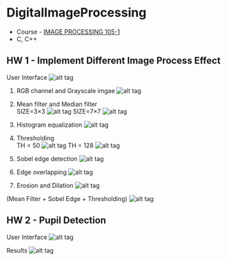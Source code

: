 # DigitalImageProcessing

* Course - [IMAGE PROCESSING 105-1](http://class-qry.acad.ncku.edu.tw/syllabus/online_display.php?syear=0105&sem=1&co_no=P755000&class_code=)
* C, C++

## HW 1 - Implement Different Image Process Effect ##

User Interface
![alt tag](http://i.imgur.com/QKEgEOo.png)

1. RGB channel and Grayscale imgae
![alt tag](http://i.imgur.com/zeq8xwU.png)

2. Mean filter and Median filter <br>
SIZE=3×3
![alt tag](http://i.imgur.com/hCQGZm5.png)
SIZE=7×7
![alt tag](http://i.imgur.com/MeLrfJG.png)

3. Histogram equalization
![alt tag](http://i.imgur.com/hzx8cN8.png)

4. Thresholding <br>
TH = 50
![alt tag](http://i.imgur.com/ljWhTiz.png)
TH = 128
![alt tag](http://i.imgur.com/dEEAhuJ.png)

5.	Sobel edge detection
![alt tag](http://i.imgur.com/whPjUCd.png)

6.	Edge overlapping
![alt tag](http://i.imgur.com/dHiwo1s.png)

7. Erosion and Dilation
![alt tag](http://i.imgur.com/JaRVTPl.png)

(Mean Filter + Sobel Edge + Thresholding)
![alt tag](http://i.imgur.com/UJ8b6eM.png)

## HW 2 - Pupil Detection ##

User Interface
![alt tag](http://i.imgur.com/4bcjG5h.png)

Results
![alt tag](http://i.imgur.com/Qur0hBf.png)
